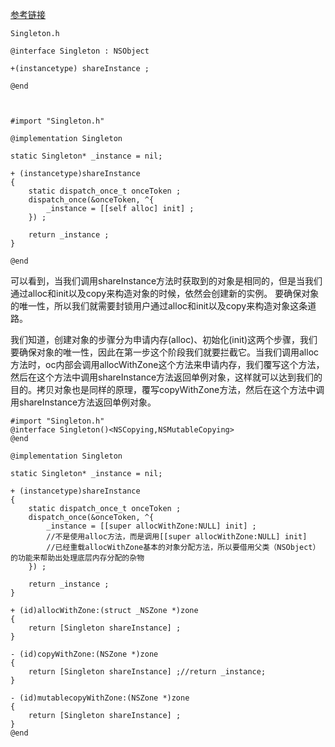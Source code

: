 [参考链接](http://blog.sina.com.cn/s/blog_945590aa0102vxhb.html)

```
Singleton.h
 
@interface Singleton : NSObject
 
+(instancetype) shareInstance ;
 
@end
 
 
 
#import "Singleton.h"
 
@implementation Singleton
 
static Singleton* _instance = nil;
 
+ (instancetype)shareInstance
{
    static dispatch_once_t onceToken ;
    dispatch_once(&onceToken, ^{
        _instance = [[self alloc] init] ;
    }) ;
     
    return _instance ;
}
 
@end
```
可以看到，当我们调用shareInstance方法时获取到的对象是相同的，但是当我们通过alloc和init以及copy来构造对象的时候，依然会创建新的实例。
要确保对象的唯一性，所以我们就需要封锁用户通过alloc和init以及copy来构造对象这条道路。

我们知道，创建对象的步骤分为申请内存(alloc)、初始化(init)这两个步骤，我们要确保对象的唯一性，因此在第一步这个阶段我们就要拦截它。当我们调用alloc方法时，oc内部会调用allocWithZone这个方法来申请内存，我们覆写这个方法，然后在这个方法中调用shareInstance方法返回单例对象，这样就可以达到我们的目的。拷贝对象也是同样的原理，覆写copyWithZone方法，然后在这个方法中调用shareInstance方法返回单例对象。

```
#import "Singleton.h"
@interface Singleton()<NSCopying,NSMutableCopying>
@end
 
@implementation Singleton
 
static Singleton* _instance = nil;
 
+ (instancetype)shareInstance
{
    static dispatch_once_t onceToken ;
    dispatch_once(&onceToken, ^{
        _instance = [[super allocWithZone:NULL] init] ;
        //不是使用alloc方法，而是调用[[super allocWithZone:NULL] init] 
        //已经重载allocWithZone基本的对象分配方法，所以要借用父类（NSObject）的功能来帮助出处理底层内存分配的杂物
    }) ;
     
    return _instance ;
}
 
+ (id)allocWithZone:(struct _NSZone *)zone
{
    return [Singleton shareInstance] ;
}
 
- (id)copyWithZone:(NSZone *)zone
{
    return [Singleton shareInstance] ;//return _instance;
}
 
- (id)mutablecopyWithZone:(NSZone *)zone
{
    return [Singleton shareInstance] ;
}
@end
```
